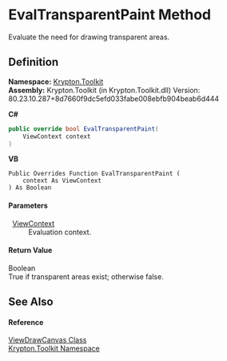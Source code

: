 # EvalTransparentPaint Method


Evaluate the need for drawing transparent areas.



## Definition
**Namespace:** <a href="79d2eac2-21f4-54ff-7552-b20c33c30600.md">Krypton.Toolkit</a>  
**Assembly:** Krypton.Toolkit (in Krypton.Toolkit.dll) Version: 80.23.10.287+8d7660f9dc5efd033fabe008ebfb904beab6d444

**C#**
``` C#
public override bool EvalTransparentPaint(
	ViewContext context
)
```
**VB**
``` VB
Public Overrides Function EvalTransparentPaint ( 
	context As ViewContext
) As Boolean
```



#### Parameters
<dl><dt>  <a href="ed48663c-5842-51d4-9c11-490570023d3d.md">ViewContext</a></dt><dd>Evaluation context.</dd></dl>

#### Return Value
Boolean  
True if transparent areas exist; otherwise false.

## See Also


#### Reference
<a href="3837f426-0dcf-e021-7772-768db5beea4e.md">ViewDrawCanvas Class</a>  
<a href="79d2eac2-21f4-54ff-7552-b20c33c30600.md">Krypton.Toolkit Namespace</a>  
